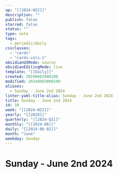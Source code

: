 ```yaml
---
up: "[[2024-W22]]"
description: ""
publish: false
starred: false
status: ""
type: note
tags:
  - periodic/daily
cssclasses:
  - "cards"
  - "cards-cols-1"
obsidianUIMode: source
obsidianEditingMode: live
template: "[[Daily]]"
created: 20240602000100
modified: 20240603000100
aliases:
  - Sunday - June 2nd 2024
linter-yaml-title-alias: Sunday - June 2nd 2024
title: Sunday - June 2nd 2024
id: 10
week: "[[2024-W22]]"
yearly: "[[2024]]"
quarterly: "[[2024-Q2]]"
monthly: "[[2024-06]]"
daily: "[[2024-06-02]]"
month: "June"
weekday: Sunday
---
```


# Sunday - June 2nd 2024
